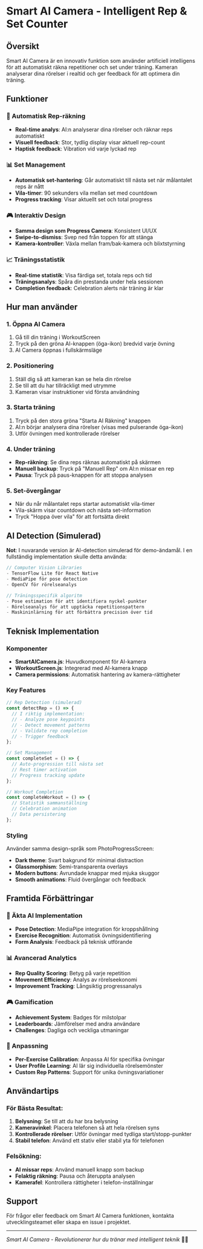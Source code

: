 # Smart AI Camera - Intelligent Rep & Set Counter

## Översikt
Smart AI Camera är en innovativ funktion som använder artificiell intelligens för att automatiskt räkna repetitioner och set under träning. Kameran analyserar dina rörelser i realtid och ger feedback för att optimera din träning.

## Funktioner

### 🎯 Automatisk Rep-räkning
- **Real-time analys**: AI:n analyserar dina rörelser och räknar reps automatiskt
- **Visuell feedback**: Stor, tydlig display visar aktuell rep-count
- **Haptisk feedback**: Vibration vid varje lyckad rep

### 📊 Set Management
- **Automatisk set-hantering**: Går automatiskt till nästa set när målantalet reps är nått
- **Vila-timer**: 90 sekunders vila mellan set med countdown
- **Progress tracking**: Visar aktuellt set och total progress

### 🎮 Interaktiv Design
- **Samma design som Progress Camera**: Konsistent UI/UX
- **Swipe-to-dismiss**: Svep ned från toppen för att stänga
- **Kamera-kontroller**: Växla mellan fram/bak-kamera och blixtstyrning

### 📈 Träningsstatistik
- **Real-time statistik**: Visa färdiga set, totala reps och tid
- **Träningsanalys**: Spåra din prestanda under hela sessionen
- **Completion feedback**: Celebration alerts när träning är klar

## Hur man använder

### 1. Öppna AI Camera
1. Gå till din träning i WorkoutScreen
2. Tryck på den gröna AI-knappen (öga-ikon) bredvid varje övning
3. AI Camera öppnas i fullskärmsläge

### 2. Positionering
1. Ställ dig så att kameran kan se hela din rörelse
2. Se till att du har tillräckligt med utrymme
3. Kameran visar instruktioner vid första användning

### 3. Starta träning
1. Tryck på den stora gröna "Starta AI Räkning" knappen
2. AI:n börjar analysera dina rörelser (visas med pulserande öga-ikon)
3. Utför övningen med kontrollerade rörelser

### 4. Under träning
- **Rep-räkning**: Se dina reps räknas automatiskt på skärmen
- **Manuell backup**: Tryck på "Manuell Rep" om AI:n missar en rep
- **Pausa**: Tryck på paus-knappen för att stoppa analysen

### 5. Set-övergångar
- När du når målantalet reps startar automatiskt vila-timer
- Vila-skärm visar countdown och nästa set-information
- Tryck "Hoppa över vila" för att fortsätta direkt

## AI Detection (Simulerad)

**Not**: I nuvarande version är AI-detection simulerad för demo-ändamål. I en fullständig implementation skulle detta använda:

```javascript
// Computer Vision Libraries
- TensorFlow Lite för React Native
- MediaPipe för pose detection
- OpenCV för rörelseanalys

// Träningsspecifik algoritm
- Pose estimation för att identifiera nyckel-punkter
- Rörelseanalys för att upptäcka repetitionspattern
- Maskininlärning för att förbättra precision över tid
```

## Teknisk Implementation

### Komponenter
- **SmartAICamera.js**: Huvudkomponent för AI-kamera
- **WorkoutScreen.js**: Integrerad med AI-kamera knapp
- **Camera permissions**: Automatisk hantering av kamera-rättigheter

### Key Features
```javascript
// Rep Detection (simulerad)
const detectRep = () => {
  // I riktig implementation:
  // - Analyze pose keypoints
  // - Detect movement patterns
  // - Validate rep completion
  // - Trigger feedback
};

// Set Management
const completeSet = () => {
  // Auto-progression till nästa set
  // Rest timer activation
  // Progress tracking update
};

// Workout Completion
const completeWorkout = () => {
  // Statistik sammanställning
  // Celebration animation
  // Data persistering
};
```

### Styling
Använder samma design-språk som PhotoProgressScreen:
- **Dark theme**: Svart bakgrund för minimal distraction
- **Glassmorphism**: Semi-transparenta overlays
- **Modern buttons**: Avrundade knappar med mjuka skuggor
- **Smooth animations**: Fluid övergångar och feedback

## Framtida Förbättringar

### 🤖 Äkta AI Implementation
- **Pose Detection**: MediaPipe integration för kroppshållning
- **Exercise Recognition**: Automatisk övningsidentifiering
- **Form Analysis**: Feedback på teknisk utförande

### 📊 Avancerad Analytics
- **Rep Quality Scoring**: Betyg på varje repetition
- **Movement Efficiency**: Analys av rörelseekonomi
- **Improvement Tracking**: Långsiktig progressanalys

### 🎮 Gamification
- **Achievement System**: Badges för milstolpar
- **Leaderboards**: Jämförelser med andra användare
- **Challenges**: Dagliga och veckliga utmaningar

### 🔧 Anpassning
- **Per-Exercise Calibration**: Anpassa AI för specifika övningar
- **User Profile Learning**: AI lär sig individuella rörelsemönster
- **Custom Rep Patterns**: Support för unika övningsvariationer

## Användartips

### För Bästa Resultat:
1. **Belysning**: Se till att du har bra belysning
2. **Kameravinkel**: Placera telefonen så att hela rörelsen syns
3. **Kontrollerade rörelser**: Utför övningar med tydliga start/stopp-punkter
4. **Stabil telefon**: Använd ett stativ eller stabil yta för telefonen

### Felsökning:
- **AI missar reps**: Använd manuell knapp som backup
- **Felaktig räkning**: Pausa och återuppta analysen
- **Kamerafel**: Kontrollera rättigheter i telefon-inställningar

## Support

För frågor eller feedback om Smart AI Camera funktionen, kontakta utvecklingsteamet eller skapa en issue i projektet.

---

*Smart AI Camera - Revolutionerar hur du tränar med intelligent teknik* 🤖💪 